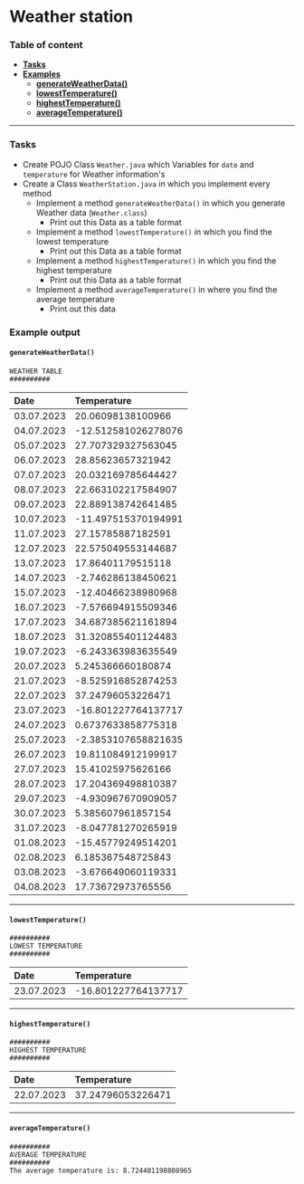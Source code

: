 # Weather station
### Table of content

- [**Tasks**](#tasks)
- [**Examples**](#example-output)
  - [**generateWeatherData()**](#generateweatherdata)
  - [**lowestTemperature()**](#lowesttemperature)
  - [**highestTemperature()**](#highesttemperature)
  - [**averageTemperature()**](#averagetemperature)

---

### Tasks
- Create POJO Class `Weather.java` which Variables for ```date``` and ```temperature``` for Weather information's
- Create a Class `WeatherStation.java` in which you implement every method 
  - Implement a method `generateWeatherData()` in which you generate Weather data (```Weather.class```)
    - Print out this Data as a table format
  - Implement a method `lowestTemperature()` in which you find the lowest temperature
    - Print out this Data as a table format
  - Implement a method `highestTemperature()` in which you find the highest temperature
    - Print out this Data as a table format
  - Implement a method `averageTemperature()` in where you find the average temperature
    - Print out this data 

### Example output
#### `generateWeatherData()`

```##########
WEATHER TABLE
##########
```

| Date       | Temperature         |
|:-----------|:--------------------|
| 03.07.2023 | 20.06098138100966   |
| 04.07.2023 | -12.512581026278076 |
| 05.07.2023 | 27.707329327563045  |
| 06.07.2023 | 28.85623657321942   |
| 07.07.2023 | 20.032169785644427  |
| 08.07.2023 | 22.663102217584907  |
| 09.07.2023 | 22.889138742641485  |
| 10.07.2023 | -11.497515370194991 |
| 11.07.2023 | 27.15785887182591   |
| 12.07.2023 | 22.575049553144687  |
| 13.07.2023 | 17.86401179515118   |
| 14.07.2023 | -2.746286138450621  |
| 15.07.2023 | -12.40466238980968  |
| 16.07.2023 | -7.576694915509346  |
| 17.07.2023 | 34.687385621161894  |
| 18.07.2023 | 31.320855401124483  |
| 19.07.2023 | -6.243363983635549  |
| 20.07.2023 | 5.245366660180874   |
| 21.07.2023 | -8.525916852874253  |
| 22.07.2023 | 37.24796053226471   |
| 23.07.2023 | -16.801227764137717 |
| 24.07.2023 | 0.6737633858775318  |
| 25.07.2023 | -2.3853107658821635 |
| 26.07.2023 | 19.811084912199917  |
| 27.07.2023 | 15.41025975626166   |
| 28.07.2023 | 17.204369498810387  |
| 29.07.2023 | -4.930967670909057  |
| 30.07.2023 | 5.385607961857154   |
| 31.07.2023 | -8.047781270265919  |
| 01.08.2023 | -15.45779249514201  |
| 02.08.2023 | 6.185367548725843   |
| 03.08.2023 | -3.676649060119331  |
| 04.08.2023 | 17.73672973765556   |

---
#### `lowestTemperature()`

```
##########
LOWEST TEMPERATURE
##########
```

| Date       | Temperature         |
|:-----------|:--------------------|
| 23.07.2023 | -16.801227764137717 |

---
#### `highestTemperature()`

```
##########
HIGHEST TEMPERATURE
##########
```
| Date       | Temperature       |
|:-----------|:------------------|
| 22.07.2023 | 37.24796053226471 |

---
#### `averageTemperature()`

```
##########
AVERAGE TEMPERATURE
##########
The average temperature is: 8.724481198808965
```

